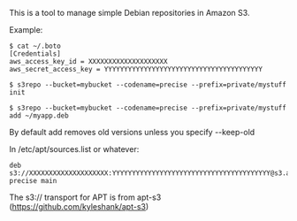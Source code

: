 This is a tool to manage simple Debian repositories in Amazon S3. 

Example:

    $ cat ~/.boto
    [Credentials]
    aws_access_key_id = XXXXXXXXXXXXXXXXXXXX
    aws_secret_access_key = YYYYYYYYYYYYYYYYYYYYYYYYYYYYYYYYYYYYYYYY

    $ s3repo --bucket=mybucket --codename=precise --prefix=private/mystuff init
  
    $ s3repo --bucket=mybucket --codename=precise --prefix=private/mystuff add ~/myapp.deb

By default add removes old versions unless you specify --keep-old

In /etc/apt/sources.list or whatever:

    deb s3://XXXXXXXXXXXXXXXXXXXX:YYYYYYYYYYYYYYYYYYYYYYYYYYYYYYYYYYYYYYYY@s3.amazonaws.com/mybucket/private/mystuff precise main

The s3:// transport for APT is from apt-s3 (https://github.com/kyleshank/apt-s3)
